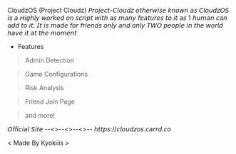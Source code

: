 CloudzOS
(Project Cloudz)
𝘗𝘳𝘰𝘫𝘦𝘤𝘵-𝘊𝘭𝘰𝘶𝘥𝘻 𝘰𝘵𝘩𝘦𝘳𝘸𝘪𝘴𝘦 𝘬𝘯𝘰𝘸𝘯 𝘢𝘴 𝘊𝘭𝘰𝘶𝘥𝘻𝘖𝘚 𝘪𝘴 𝘢 𝘏𝘪𝘨𝘩𝘭𝘺 𝘸𝘰𝘳𝘬𝘦𝘥 𝘰𝘯 𝘴𝘤𝘳𝘪𝘱𝘵 𝘸𝘪𝘵𝘩 𝘢𝘴 𝘮𝘢𝘯𝘺 𝘧𝘦𝘢𝘵𝘶𝘳𝘦𝘴 𝘵𝘰 𝘪𝘵 𝘢𝘴 1 𝘩𝘶𝘮𝘢𝘯 𝘤𝘢𝘯 𝘢𝘥𝘥 𝘵𝘰 𝘪𝘵. 𝘐𝘵 𝘪𝘴 𝘮𝘢𝘥𝘦 𝘧𝘰𝘳 𝘧𝘳𝘪𝘦𝘯𝘥𝘴 𝘰𝘯𝘭𝘺 𝘢𝘯𝘥 𝘰𝘯𝘭𝘺 𝘛𝘞𝘖 𝘱𝘦𝘰𝘱𝘭𝘦 𝘪𝘯 𝘵𝘩𝘦 𝘸𝘰𝘳𝘭𝘥 𝘩𝘢𝘷𝘦 𝘪𝘵 𝘢𝘵 𝘵𝘩𝘦 𝘮𝘰𝘮𝘦𝘯𝘵

- Features

> Admin Detection

> Game Configurations

> Risk Analysis

> Friend Join Page

> and more!

𝘖𝘧𝘧𝘪𝘤𝘪𝘢𝘭 𝘚𝘪𝘵𝘦
--<>--<>--<>--
𝘩𝘵𝘵𝘱𝘴://𝘤𝘭𝘰𝘶𝘥𝘻𝘰𝘴.𝘤𝘢𝘳𝘳𝘥.𝘤𝘰

< Made By Kyokiiis >
